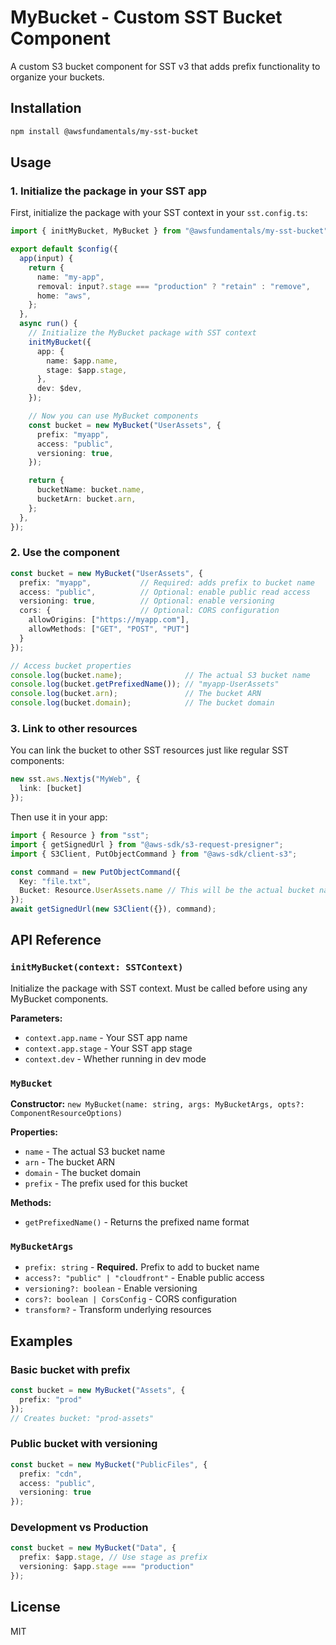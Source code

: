 # MyBucket - Custom SST Bucket Component

A custom S3 bucket component for SST v3 that adds prefix functionality to organize your buckets.

## Installation

```bash
npm install @awsfundamentals/my-sst-bucket
```

## Usage

### 1. Initialize the package in your SST app

First, initialize the package with your SST context in your `sst.config.ts`:

```typescript
import { initMyBucket, MyBucket } from "@awsfundamentals/my-sst-bucket";

export default $config({
  app(input) {
    return {
      name: "my-app",
      removal: input?.stage === "production" ? "retain" : "remove",
      home: "aws",
    };
  },
  async run() {
    // Initialize the MyBucket package with SST context
    initMyBucket({
      app: {
        name: $app.name,
        stage: $app.stage,
      },
      dev: $dev,
    });

    // Now you can use MyBucket components
    const bucket = new MyBucket("UserAssets", {
      prefix: "myapp",
      access: "public",
      versioning: true,
    });

    return {
      bucketName: bucket.name,
      bucketArn: bucket.arn,
    };
  },
});
```

### 2. Use the component

```typescript
const bucket = new MyBucket("UserAssets", {
  prefix: "myapp",           // Required: adds prefix to bucket name
  access: "public",          // Optional: enable public read access
  versioning: true,          // Optional: enable versioning
  cors: {                    // Optional: CORS configuration
    allowOrigins: ["https://myapp.com"],
    allowMethods: ["GET", "POST", "PUT"]
  }
});

// Access bucket properties
console.log(bucket.name);              // The actual S3 bucket name
console.log(bucket.getPrefixedName()); // "myapp-UserAssets"
console.log(bucket.arn);               // The bucket ARN
console.log(bucket.domain);            // The bucket domain
```

### 3. Link to other resources

You can link the bucket to other SST resources just like regular SST components:

```typescript
new sst.aws.Nextjs("MyWeb", {
  link: [bucket]
});
```

Then use it in your app:

```typescript
import { Resource } from "sst";
import { getSignedUrl } from "@aws-sdk/s3-request-presigner";
import { S3Client, PutObjectCommand } from "@aws-sdk/client-s3";

const command = new PutObjectCommand({
  Key: "file.txt",
  Bucket: Resource.UserAssets.name // This will be the actual bucket name
});
await getSignedUrl(new S3Client({}), command);
```

## API Reference

### `initMyBucket(context: SSTContext)`

Initialize the package with SST context. Must be called before using any MyBucket components.

**Parameters:**
- `context.app.name` - Your SST app name
- `context.app.stage` - Your SST app stage
- `context.dev` - Whether running in dev mode

### `MyBucket`

**Constructor:** `new MyBucket(name: string, args: MyBucketArgs, opts?: ComponentResourceOptions)`

**Properties:**
- `name` - The actual S3 bucket name
- `arn` - The bucket ARN
- `domain` - The bucket domain
- `prefix` - The prefix used for this bucket

**Methods:**
- `getPrefixedName()` - Returns the prefixed name format

### `MyBucketArgs`

- `prefix: string` - **Required.** Prefix to add to bucket name
- `access?: "public" | "cloudfront"` - Enable public access
- `versioning?: boolean` - Enable versioning
- `cors?: boolean | CorsConfig` - CORS configuration
- `transform?` - Transform underlying resources

## Examples

### Basic bucket with prefix
```typescript
const bucket = new MyBucket("Assets", {
  prefix: "prod"
});
// Creates bucket: "prod-assets"
```

### Public bucket with versioning
```typescript
const bucket = new MyBucket("PublicFiles", {
  prefix: "cdn",
  access: "public",
  versioning: true
});
```

### Development vs Production
```typescript
const bucket = new MyBucket("Data", {
  prefix: $app.stage, // Use stage as prefix
  versioning: $app.stage === "production"
});
```

## License

MIT 